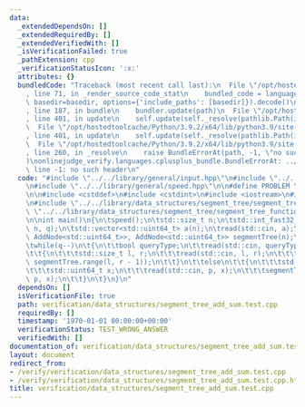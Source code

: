 ```yaml
---
data:
  _extendedDependsOn: []
  _extendedRequiredBy: []
  _extendedVerifiedWith: []
  _isVerificationFailed: true
  _pathExtension: cpp
  _verificationStatusIcon: ':x:'
  attributes: {}
  bundledCode: "Traceback (most recent call last):\n  File \"/opt/hostedtoolcache/Python/3.9.2/x64/lib/python3.9/site-packages/onlinejudge_verify/documentation/build.py\"\
    , line 71, in _render_source_code_stat\n    bundled_code = language.bundle(stat.path,\
    \ basedir=basedir, options={'include_paths': [basedir]}).decode()\n  File \"/opt/hostedtoolcache/Python/3.9.2/x64/lib/python3.9/site-packages/onlinejudge_verify/languages/cplusplus.py\"\
    , line 187, in bundle\n    bundler.update(path)\n  File \"/opt/hostedtoolcache/Python/3.9.2/x64/lib/python3.9/site-packages/onlinejudge_verify/languages/cplusplus_bundle.py\"\
    , line 401, in update\n    self.update(self._resolve(pathlib.Path(included), included_from=path))\n\
    \  File \"/opt/hostedtoolcache/Python/3.9.2/x64/lib/python3.9/site-packages/onlinejudge_verify/languages/cplusplus_bundle.py\"\
    , line 401, in update\n    self.update(self._resolve(pathlib.Path(included), included_from=path))\n\
    \  File \"/opt/hostedtoolcache/Python/3.9.2/x64/lib/python3.9/site-packages/onlinejudge_verify/languages/cplusplus_bundle.py\"\
    , line 260, in _resolve\n    raise BundleErrorAt(path, -1, \"no such header\"\
    )\nonlinejudge_verify.languages.cplusplus_bundle.BundleErrorAt: ../../../general/unused.hpp:\
    \ line -1: no such header\n"
  code: "#include \"../../library/general/input.hpp\"\n#include \"../../library/general/output.hpp\"\
    \n#include \"../../library/general/speed.hpp\"\n\n#define PROBLEM \"https://judge.yosupo.jp/problem/point_add_range_sum\"\
    \n\n#include <cstddef>\n#include <cstdint>\n#include <iostream>\n#include <vector>\n\
    \n#include \"../../library/data_structures/segment_tree/segment_tree.hpp\"\n#include\
    \ \"../../library/data_structures/segment_tree/segment_tree_functions/segment_tree_add.hpp\"\
    \n\nint main()\n{\n\tspeed();\n\tstd::size_t n;\n\tstd::int_fast32_t q;\n\tread(std::cin,\
    \ n, q);\n\tstd::vector<std::uint64_t> a(n);\n\tread(std::cin, a);\n\tSegmentTree<Add<std::uint64_t,\
    \ AddNode<std::uint64_t>>, AddNode<std::uint64_t>> segmentTree(n);\n\tsegmentTree.build(a);\n\
    \twhile(q--)\n\t{\n\t\tbool queryType;\n\t\tread(std::cin, queryType);\n\t\tif(queryType)\n\
    \t\t{\n\t\t\tstd::size_t l, r;\n\t\t\tread(std::cin, l, r);\n\t\t\tprintn(std::cout,\
    \ segmentTree.range(l, r - 1));\n\t\t}\n\t\telse\n\t\t{\n\t\t\tstd::size_t p;\n\
    \t\t\tstd::uint64_t x;\n\t\t\tread(std::cin, p, x);\n\t\t\tsegmentTree.change(p,\
    \ p, x);\n\t\t}\n\t}\n}\n"
  dependsOn: []
  isVerificationFile: true
  path: verification/data_structures/segment_tree_add_sum.test.cpp
  requiredBy: []
  timestamp: '1970-01-01 00:00:00+00:00'
  verificationStatus: TEST_WRONG_ANSWER
  verifiedWith: []
documentation_of: verification/data_structures/segment_tree_add_sum.test.cpp
layout: document
redirect_from:
- /verify/verification/data_structures/segment_tree_add_sum.test.cpp
- /verify/verification/data_structures/segment_tree_add_sum.test.cpp.html
title: verification/data_structures/segment_tree_add_sum.test.cpp
---
```

